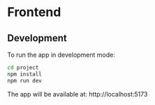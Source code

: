 # Frontend

## Development

To run the app in development mode:

```bash
cd project
npm install
npm run dev
```

The app will be available at: http://localhost:5173
